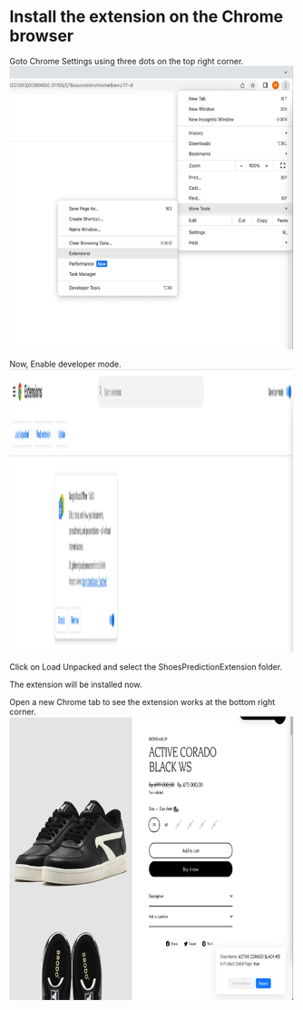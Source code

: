 # Install the extension on the Chrome browser

Goto Chrome Settings using three dots on the top right corner.
<img width="500px" height="500px" src="./open-chrome-extension.png" alt="open-chrome-extension"/>

Now, Enable developer mode.
<img width="500px" height="500px" src="./enable-developer-mode.png" alt="enable-developer-mode"/>



Click on Load Unpacked and select the ShoesPredictionExtension folder.

The extension will be installed now.

Open a new Chrome tab to see the extension works at the bottom right corner.
<img width="500px" height="500px" src="./extension-works.png" alt="extension-works"/>